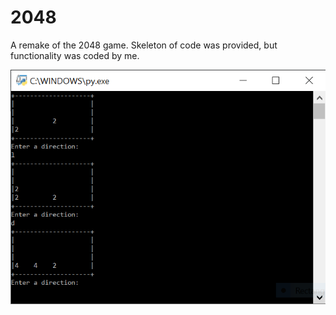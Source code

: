 # 2048
A remake of the 2048 game. Skeleton of code was provided, but functionality was coded by me.

![](https://github.com/ANDRYA005/2048/blob/master/Capture4.PNG)
